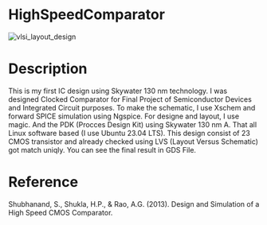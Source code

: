 # HighSpeedComparator
![vlsi_layout_design](https://github.com/mthudaa/HighSpeedComparator/assets/60550345/545b6a05-d11c-4bdc-9604-f47fba0cc98b)


# Description
This is my first IC design using Skywater 130 nm technology. I was designed Clocked Comparator for Final Project of Semiconductor Devices and Integrated Circuit purposes. To make the schematic, I use Xschem and forward SPICE simulation using Ngspice. For designe and layout, I use magic. And the PDK (Procces Design Kit) using Skywater 130 nm A. That all Linux software based (I use Ubuntu 23.04 LTS). This design consist of 23 CMOS transistor and already checked using LVS (Layout Versus Schematic) got match uniqly. You can see the final result in GDS File.

# Reference
Shubhanand, S., Shukla, H.P., & Rao, A.G. (2013). Design and Simulation of a High Speed CMOS Comparator.
